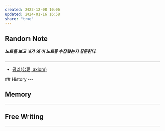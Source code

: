 ```yaml
---  
created: 2022-12-08 10:06  
updated: 2024-01-16 16:58  
share: "true"  
---  
```

  
## Random Note  
##### 노트를 보고 내가 왜 이 노트를 수집했는지 질문한다.  
---  
<p><span><ul>  
<li><a data-tooltip-position="top" aria-label="Infinity Drawer/공리(公理, axiom).md" data-href="Infinity Drawer/공리(公理, axiom).md" href="Infinity Drawer/공리(公理, axiom).md" class="internal-link" target="_blank" rel="noopener">공리(公理, axiom)</a></li>  
</ul></span></p>  
## History  
---  
  
  
  
## Memory  
---  
  
  
  
  
## Free Writing  
---  

